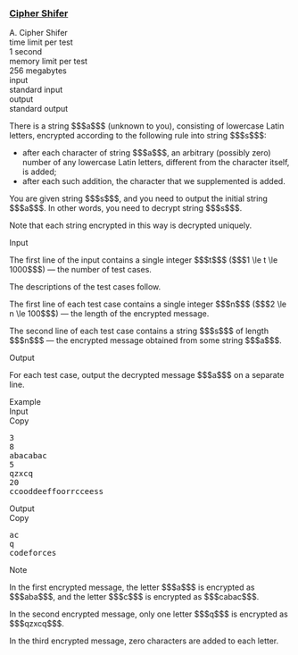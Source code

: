 <h3><a href="https://codeforces.com/contest/1840/problem/A" target="_blank" rel="noopener noreferrer">Cipher Shifer</a></h3>

<div class="header"><div class="title">A. Cipher Shifer</div><div class="time-limit"><div class="property-title">time limit per test</div>1 second</div><div class="memory-limit"><div class="property-title">memory limit per test</div>256 megabytes</div><div class="input-file input-standard"><div class="property-title">input</div>standard input</div><div class="output-file output-standard"><div class="property-title">output</div>standard output</div></div><div><p>There is a string $$$a$$$ (unknown to you), consisting of lowercase Latin letters, encrypted according to the following rule into string $$$s$$$:</p><ul> <li> after each character of string $$$a$$$, an arbitrary (possibly zero) number of any lowercase Latin letters, different from the character itself, is added; </li><li> after each such addition, the character that we supplemented is added. </li></ul><p>You are given string $$$s$$$, and you need to output the initial string $$$a$$$. In other words, you need to decrypt string $$$s$$$.</p><p>Note that each string encrypted in this way is decrypted <span class="tex-font-style-bf">uniquely</span>.</p></div><div class="input-specification"><div class="section-title">Input</div><p>The first line of the input contains a single integer $$$t$$$ ($$$1 \le t \le 1000$$$) — the number of test cases.</p><p>The descriptions of the test cases follow.</p><p>The first line of each test case contains a single integer $$$n$$$ ($$$2 \le n \le 100$$$) — the length of the encrypted message.</p><p>The second line of each test case contains a string $$$s$$$ of length $$$n$$$ — the encrypted message obtained from some string $$$a$$$.</p></div><div class="output-specification"><div class="section-title">Output</div><p>For each test case, output the decrypted message $$$a$$$ on a separate line.</p></div><div class="sample-tests"><div class="section-title">Example</div><div class="sample-test"><div class="input"><div class="title">Input<div title="Copy" data-clipboard-target="#id007834701877620509" id="id006429404377622453" class="input-output-copier">Copy</div></div><pre id="id007834701877620509"><div class="test-example-line test-example-line-even test-example-line-0">3</div><div class="test-example-line test-example-line-odd test-example-line-1">8</div><div class="test-example-line test-example-line-odd test-example-line-1">abacabac</div><div class="test-example-line test-example-line-even test-example-line-2">5</div><div class="test-example-line test-example-line-even test-example-line-2">qzxcq</div><div class="test-example-line test-example-line-odd test-example-line-3">20</div><div class="test-example-line test-example-line-odd test-example-line-3">ccooddeeffoorrcceess</div></pre></div><div class="output"><div class="title">Output<div title="Copy" data-clipboard-target="#id0037075557696492656" id="id0040675694605884116" class="input-output-copier">Copy</div></div><pre id="id0037075557696492656">ac
q
codeforces
</pre></div></div></div><div class="note"><div class="section-title">Note</div><p>In the first encrypted message, the letter $$$a$$$ is encrypted as $$$aba$$$, and the letter $$$c$$$ is encrypted as $$$cabac$$$.</p><p>In the second encrypted message, only one letter $$$q$$$ is encrypted as $$$qzxcq$$$.</p><p>In the third encrypted message, zero characters are added to each letter.</p></div>